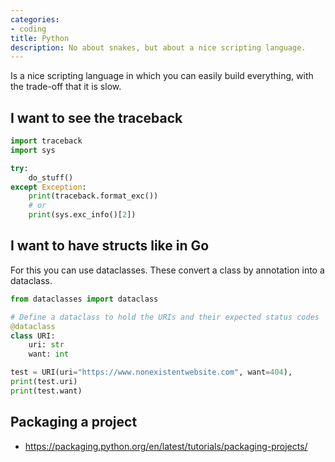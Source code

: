 ```yaml
---
categories:
- coding
title: Python
description: No about snakes, but about a nice scripting language.
---
```


Is a nice scripting language in which you can easily build everything, with the trade-off that it is slow.

## I want to see the traceback 

``` python
import traceback
import sys

try:
    do_stuff()
except Exception:
    print(traceback.format_exc())
    # or
    print(sys.exc_info()[2])
```

## I want to have structs like in Go
For this you can use dataclasses. These convert a class by annotation into a dataclass.
```python
from dataclasses import dataclass

# Define a dataclass to hold the URIs and their expected status codes
@dataclass
class URI:
    uri: str
    want: int

test = URI(uri="https://www.nonexistentwebsite.com", want=404),
print(test.uri)
print(test.want)

```
## Packaging a project

- https://packaging.python.org/en/latest/tutorials/packaging-projects/


